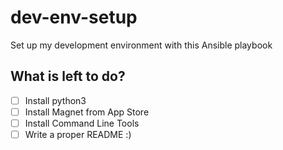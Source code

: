 # dev-env-setup
Set up my development environment with this Ansible playbook

## What is left to do?
  - [ ] Install python3
  - [ ] Install Magnet from App Store
  - [ ] Install Command Line Tools
  - [ ] Write a proper README :)
